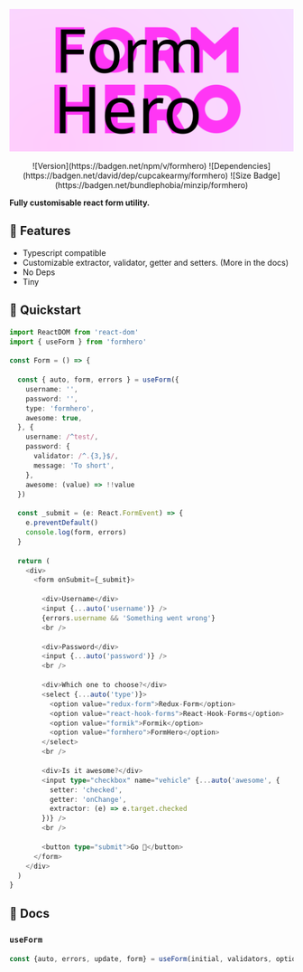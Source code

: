 ![Logo](./.github/Logo.svg)

<div style="text-align:center">
![Version](https://badgen.net/npm/v/formhero)
![Dependencies](https://badgen.net/david/dep/cupcakearmy/formhero)
![Size Badge](https://badgen.net/bundlephobia/minzip/formhero)
    </div>

**Fully customisable react form utility.**

## 🌈 Features

- Typescript compatible
- Customizable extractor, validator, getter and setters. (More in the docs)
- No Deps
- Tiny

## 🚀 Quickstart

```typescript
import ReactDOM from 'react-dom'
import { useForm } from 'formhero'

const Form = () => {

  const { auto, form, errors } = useForm({
    username: '',
    password: '',
    type: 'formhero',
    awesome: true,
  }, {
    username: /^test/,
    password: {
      validator: /^.{3,}$/,
      message: 'To short',
    },
    awesome: (value) => !!value
  })

  const _submit = (e: React.FormEvent) => {
    e.preventDefault()
    console.log(form, errors)
  }

  return (
    <div>
      <form onSubmit={_submit}>
        
        <div>Username</div>
        <input {...auto('username')} />
        {errors.username && 'Something went wrong'}
        <br />

        <div>Password</div>
        <input {...auto('password')} />
        <br />

        <div>Which one to choose?</div>
        <select {...auto('type')}>
          <option value="redux-form">Redux-Form</option>
          <option value="react-hook-forms">React-Hook-Forms</option>
          <option value="formik">Formik</option>
          <option value="formhero">FormHero</option>
        </select>
        <br />

        <div>Is it awesome?</div>
        <input type="checkbox" name="vehicle" {...auto('awesome', {
          setter: 'checked',
          getter: 'onChange',
          extractor: (e) => e.target.checked
        })} />
        <br />

        <button type="submit">Go 🚀</button>
      </form>
    </div>
  )
}
```

## 📖 Docs

### `useForm`

```typescript
const {auto, errors, update, form} = useForm(initial, validators, options)
```
